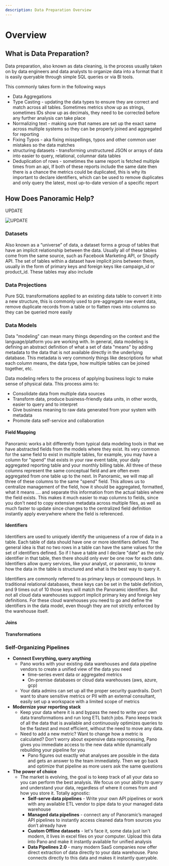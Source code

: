 ```yaml
---
description: Data Preparation Overview
---
```


# Overview

## What is Data Preparation?

Data preparation, also known as data cleaning, is the process usually taken on by data engineers and data analysts to organize data into a format that it is easily queryable through simple SQL queries or via BI tools. 

This commonly takes form in the following ways

* Data Aggregations
* Type Casting - updating the data types to ensure they are correct and match across all tables. Sometimes metrics show up as strings, sometimes IDs show up as decimals, they need to be corrected before any further analysis can take place
* Normalizing text - making sure that names are set up the exact same across multiple systems so they can be properly joined and aggregated for reporting
* Fixing Typos - aka fixing misspellings, typos and other common user mistakes so the data matches
* structuring datasets - transforming unstructured JSON or arrays of data into easier to query, relational, columnar data tables
* Deduplication of rows - sometimes the same report is fetched multiple times from an api, If both of these reports include the same date then there is a chance the metrics could be duplicated, this is why its important to declare identifiers, which can be used to remove duplicates and only query the latest, most up-to-date version of a specific report

## How Does Panoramic Help?

UPDATE

![UPDATE](https://files.readme.io/a29dd19-data-workflow.png)

### Datasets

Also known as a “universe” of data, a dataset forms a group of tables that have an implicit relationship between the data. Usually all of these tables come from the same source, such as Facebook Marketing API, or Shopify API. The set of tables within a dataset have implicit joins between them, usually in the form of primary keys and foreign keys like campaign\_id or product\_id. These tables may also include

### Data Projections

Pure SQL transformations applied to an existing data table to convert it into a new structure, this is commonly used to pre-aggregate raw event data, remove duplicate records from a table or to flatten rows into columns so they can be queried more easily

### Data Models

Data "modeling" can mean many things depending on the context and the language/platform you are working with. In general, data modeling is defining an abstract definition of what a set of data "means" by adding metadata to the data that is not available directly in the underlying database. This metadata is very commonly things like descriptions for what each column means, the data type, how multiple tables can be joined together, etc. 

Data modeling refers to the process of applying business logic to make sense of physical data. This process aims to:

* Consolidate data from multiple data sources
* Transform data, produce business-friendly data units, in other words, easier to query and to interpret
* Give business meaning to raw data generated from your system with metadata
* Promote data self-service and collaboration

#### Field Mapping

Panoramic works a bit differently from typical data modeling tools in that we have abstracted fields from the models where they exist. Its very common for the same field to exist in multiple tables, for example, you may have a column for "spend" that exists in your raw event table, your daily aggregated reporting table and your monthly billing table. All three of these columns represent the same conceptual field and are often even aggregated from one table up to the next. In Panoramic, we will map all three of these columns to the same "spend" field. This allows us to centralize management of the field, how it should be aggregated, formatted, what it means .... and separate this information from the actual tables where the field exists. This makes it much easier to map columns to fields, since you don't need to copy extensive metadata across multiple files, as well as much faster to update since changes to the centralized field definition instantly apply everywhere where the field is referenced. 

#### Identifiers

Identifiers are used to uniquely identify the uniqueness of a row of data in a table. Each table of data should have one or more identifiers defined. The general idea is that no two rows in a table can have the same values for the set of identifiers defined. So if I have a table and I declare "date" as the only identifier in that table, then there should only ever be one row for each date. Identifiers allow query services, like your analyst, or panoramic, to know how the data in the table is structured and what is the best way to query it.

Identifiers are commonly referred to as primary keys or compound keys. In traditional relational databases, these keys can be set in the table definition, and 9 times out of 10 those keys will match the Panoramic identifiers. But not all cloud data warehouses support implicit primary key and foreign key definitions. For these cloud warehouses you need to go and define the identifiers in the data model, even though they are not strictly enforced by the warehouse itself.

#### Joins



#### Transformations



### Self-Organizing Pipelines

* **Connect Everything, query anything**
  * Pano works with your existing data warehouses and data pipeline vendors to create a unified view of the data you need
    * time-series event data or aggregated metrics
    * On-premise databases or cloud data warehouses \(aws, azure, gcp\)
  * Your data admins can set up all the proper security guardrails. Don’t want to share sensitive metrics or PII with an external consultant, easily set up a workspace with a limited scope of metrics
* **Modernize your reporting stack**
  * Keep your data where it is and bypass the need to write your own data transformations and run long ETL batch jobs. Pano keeps track of all the data that is available and continuously optimizes queries to be the fastest and most efficient, without the need to move any data.
  * Need to add a new metric? Want to change how a metric is calculated? Don’t worry about expensive data reprocessing, Pano gives you immediate access to the new data while dynamically rebuilding your pipeline for you
    * Pano figures out exactly what analyses are possible in the data and gets an answer to the team immediately. Then we go back and optimize that pipeline as more users ask the same questions
* **The power of choice**
  * The market is evolving, the goal is to keep track of all your data so you can perform the best analysis. We focus on your ability to query and understand your data, regardless of where it comes from and how you store it. Totally agnostic:
    * **Self-serve data pipelines** - Write your own API pipelines or work with any available ETL vendor to pipe data to your managed data warehouse
    * **Managed data pipelines** - connect any of Panoramic’s managed API pipelines to instantly access cleaned data from sources you don’t already have
    * **Custom Offline datasets** - let's face it, some data just isn't modern, it lives in excel files on your computer. Upload this data into Pano and make it instantly available for unified analysis
    * **Data Pipelines 2.0** - many modern SaaS companies now offer direct extraction of data directly to your data warehouse. Pano connects directly to this data and makes it instantly queryable.

